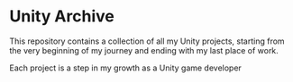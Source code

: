 # Unity Archive

This repository contains a collection of all my Unity projects, starting from the very beginning of my journey and ending with my last place of work. 

Each project is a step in my growth as a Unity game developer
